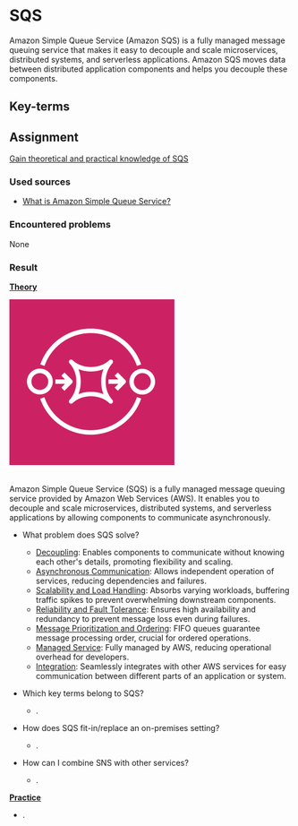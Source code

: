 # SQS

Amazon Simple Queue Service (Amazon SQS) is a fully managed message queuing service that makes it easy to decouple and scale microservices, distributed systems, and serverless applications. Amazon SQS moves data between distributed application components and helps you decouple these components.

## Key-terms


## Assignment

<ins>Gain theoretical and practical knowledge of SQS</ins>

### Used sources
- [What is Amazon Simple Queue Service?](https://docs.aws.amazon.com/AWSSimpleQueueService/latest/SQSDeveloperGuide/welcome.html)

### Encountered problems
None

### Result

**<ins>Theory</ins>**

![sqs](/06_AWS_3/includes/05-01_sqs1.png)<br><br>

Amazon Simple Queue Service (SQS) is a fully managed message queuing service provided by Amazon Web Services (AWS). It enables you to decouple and scale microservices, distributed systems, and serverless applications by allowing components to communicate asynchronously.

- What problem does SQS solve?
    - <ins>Decoupling</ins>: Enables components to communicate without knowing each other's details, promoting flexibility and scaling.
    - <ins>Asynchronous Communication</ins>: Allows independent operation of services, reducing dependencies and failures.
    - <ins>Scalability and Load Handling</ins>: Absorbs varying workloads, buffering traffic spikes to prevent overwhelming downstream components.
    - <ins>Reliability and Fault Tolerance</ins>: Ensures high availability and redundancy to prevent message loss even during failures.
    - <ins>Message Prioritization and Ordering</ins>: FIFO queues guarantee message processing order, crucial for ordered operations.
    - <ins>Managed Service</ins>: Fully managed by AWS, reducing operational overhead for developers.
    - <ins>Integration</ins>: Seamlessly integrates with other AWS services for easy communication between different parts of an application or system.

- Which key terms belong to SQS?
    - .

- How does SQS fit-in/replace an on-premises setting?
    - .

- How can I combine SNS with other services?
    - .

**<ins>Practice</ins>**

- .